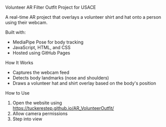 Volunteer AR Filter Outfit Project for USACE

A real-time AR project that overlays a volunteer shirt and hat onto a person using their webcam.

Built with:
- MediaPipe Pose for body tracking
- JavaScript, HTML, and CSS
- Hosted using GitHub Pages

How It Works

- Captures the webcam feed
- Detects body landmarks (nose and shoulders)
- Draws a volunteer hat and shirt overlay based on the body's position

How to Use

1. Open the website using https://tuckerestep.github.io/AR_VolunteerOutfit/
2. Allow camera permissions
3. Step into view
